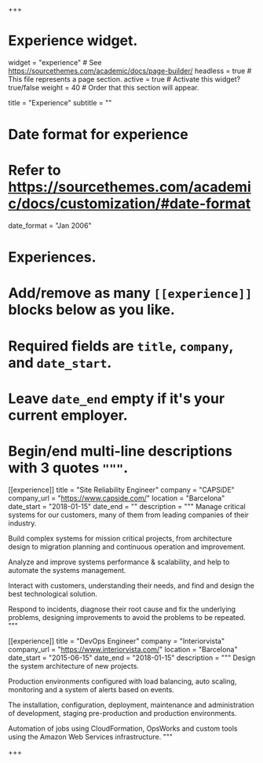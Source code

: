 +++
# Experience widget.
widget = "experience"  # See https://sourcethemes.com/academic/docs/page-builder/
headless = true  # This file represents a page section.
active = true  # Activate this widget? true/false
weight = 40  # Order that this section will appear.

title = "Experience"
subtitle = ""

# Date format for experience
#   Refer to https://sourcethemes.com/academic/docs/customization/#date-format
date_format = "Jan 2006"

# Experiences.
#   Add/remove as many `[[experience]]` blocks below as you like.
#   Required fields are `title`, `company`, and `date_start`.
#   Leave `date_end` empty if it's your current employer.
#   Begin/end multi-line descriptions with 3 quotes `"""`.
[[experience]]
  title = "Site Reliability Engineer"
  company = "CAPSiDE"
  company_url = "https://www.capside.com/"
  location = "Barcelona"
  date_start = "2018-01-15"
  date_end = ""
  description = """
  Manage critical systems for our customers, many of them from leading companies of their industry.

  Build complex systems for mission ­critical projects, from architecture design to migration planning and continuous operation and improvement.

  Analyze and improve systems performance & scalability, and help to automate the systems management.

  Interact with customers, understanding their needs, and find and design the best technological solution.

  Respond to incidents, diagnose their root cause and fix the underlying problems, designing improvements to avoid the problems to be repeated.
  """

[[experience]]
  title = "DevOps Engineer"
  company = "Interiorvista"
  company_url = "https://www.interiorvista.com/"
  location = "Barcelona"
  date_start = "2015-06-15"
  date_end = "2018-01-15"
  description = """
  Design the system architecture of new projects.

  Production environments configured with load balancing, auto scaling, monitoring and a system of alerts based on events.

  The installation, configuration, deployment, maintenance and administration of development, staging pre-production and production environments.

  Automation of jobs using CloudFormation, OpsWorks and custom tools using the Amazon Web Services infrastructure.
  """

+++
